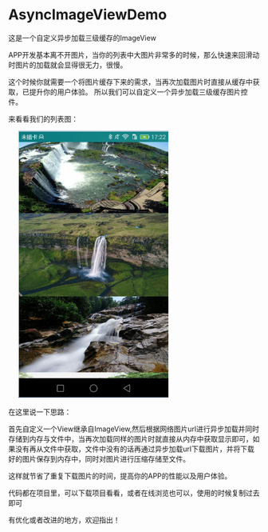 # AsyncImageViewDemo
这是一个自定义异步加载三级缓存的ImageView


APP开发基本离不开图片，当你的列表中大图片非常多的时候，那么快速来回滑动时图片的加载就会显得很无力，很慢。

这个时候你就需要一个将图片缓存下来的需求，当再次加载图片时直接从缓存中获取，已提升你的用户体验。 所以我们可以自定义一个异步加载三级缓存图片控件。 


来看看我们的列表图：

&nbsp;&nbsp;&nbsp;&nbsp;&nbsp;![image](https://github.com/weioule/AsyncImageViewDemo/blob/master/app/img/001.png) 

在这里说一下思路：

首先自定义一个View继承自ImageView,然后根据网络图片url进行异步加载并同时存储到内存与文件中，当再次加载同样的图片时就直接从内存中获取显示即可，如果没有再从文件中获取，文件中没有的话再通过异步加载url下载图片，并将下载好的图片保存到内存中，同时对图片进行压缩存储至文件。

这样就节省了重复下载图片的时间，提高你的APP的性能以及用户体验。

代码都在项目里，可以下载项目看看，或者在线浏览也可以，使用的时候复制过去即可

有优化或者改进的地方，欢迎指出！


